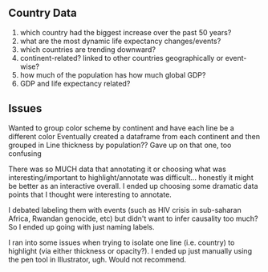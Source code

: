 ## Country Data
1. which country had the biggest increase over the past 50 years?
2. what are the most dynamic life expectancy changes/events?
3. which countries are trending downward?
4. continent-related? linked to other countries geographically or event-wise?
5. how much of the population has how much global GDP?
6. GDP and life expectancy related?
## Issues
Wanted to group color scheme by continent and have each line be a different color
Eventually created a dataframe from each continent and then grouped in
Line thickness by population?? Gave up on that one, too confusing

There was so MUCH data that annotating it or choosing what was interesting/important to highlight/annotate was difficult... honestly it might be better as an interactive overall. I ended up choosing some dramatic data points that I thought were interesting to annotate.

I debated labeling them with events (such as HIV crisis in sub-saharan Africa, Rwandan genocide, etc) but didn't want to infer causality too much? So I ended up going with just naming labels.

I ran into some issues when trying to isolate one line (i.e. country) to highlight (via either thickness or opacity?). I ended up just manually using the pen tool in Illustrator, ugh. Would not recommend. 
